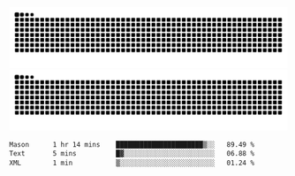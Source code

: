 ![Snake Animation](https://raw.githubusercontent.com/tomhea/tomhea/output/github-contribution-grid-snake-dark.svg#gh-dark-mode-only)
![Snake Animation](https://raw.githubusercontent.com/tomhea/tomhea/output/github-contribution-grid-snake.svg#gh-light-mode-only)

<p></p>

<!--START_SECTION:waka-->

```txt
Mason      1 hr 14 mins    ██████████████████████▒░░   89.49 %
Text       5 mins          █▓░░░░░░░░░░░░░░░░░░░░░░░   06.88 %
XML        1 min           ▒░░░░░░░░░░░░░░░░░░░░░░░░   01.24 %
```

<!--END_SECTION:waka-->
